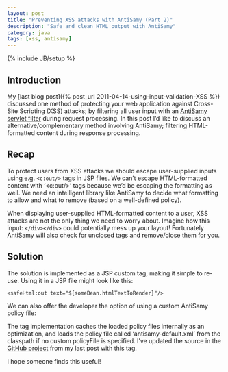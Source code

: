 ```yaml
---
layout: post
title: "Preventing XSS attacks with AntiSamy (Part 2)"
description: "Safe and clean HTML output with AntiSamy"
category: java
tags: [xss, antisamy]
---
```

{% include JB/setup %}

## Introduction

My [last blog post]({% post_url 2011-04-14-using-input-validation-XSS %}) discussed one method of protecting your web
application against Cross-Site Scripting (XSS) attacks; by filtering all user input with an
[AntiSamy servlet filter](https://github.com/barrypitman/antisamy-servlet-filter)
during request processing. In this post I’d like to discuss an alternative/complementary method involving AntiSamy;
filtering HTML-formatted content during response processing.

## Recap
To protect users from XSS attacks we should escape user-supplied inputs using e.g. `<c:out/>` tags in JSP files.
We can’t escape HTML-formatted content with ‘<c:out/>’ tags because we’d be escaping the formatting as well.
We need an intelligent library like AntiSamy to decide what formatting to allow and what to remove
(based on a well-defined policy).

When displaying user-supplied HTML-formatted content to a user, XSS attacks are not the only thing we need to
worry about. Imagine how this input: `</div></div>` could potentially mess up your layout! Fortunately AntiSamy
will also check for unclosed tags and remove/close them for you.

## Solution
The solution is implemented as a JSP custom tag, making it simple to re-use. Using it in a JSP file might look like this:

    <safeHtml:out text="${someBean.htmlTextToRender}"/>

We can also offer the developer the option of using a custom AntiSamy policy file:

<code id="gist-4557487" data-file="SafeHtmlTag.java"></code>

The tag implementation caches the loaded policy files internally as an optimization, and loads the policy
file called ‘antisamy-default.xml’ from the classpath if no custom policyFile is specified.
I’ve updated the source in the [GitHub project](https://github.com/barrypitman/antisamy-servlet-filter) from my
last post with this tag.

I hope someone finds this useful!
